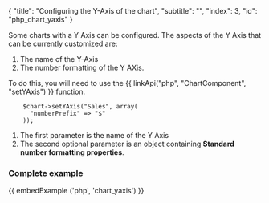 <meta>
{
    "title": "Configuring the Y-Axis of the chart",
    "subtitle": "",
    "index": 3,
    "id": "php_chart_yaxis"
}
</meta>

Some charts with a Y Axis can be configured. The aspects of the Y Axis that can be currently customized are:

1. The name of the Y-Axis
2. The number formatting of the Y AXis.

To do this, you will need to use the {{ linkApi("php", "ChartComponent", "setYAxis") }} function.

~~~
    $chart->setYAxis("Sales", array(
      "numberPrefix" => "$"
    ));
~~~

1. The first parameter is the name of the Y Axis
2. The second optional parameter is an object containing **Standard number formatting properties**.

### Complete example

{{ embedExample ('php', 'chart_yaxis') }}
